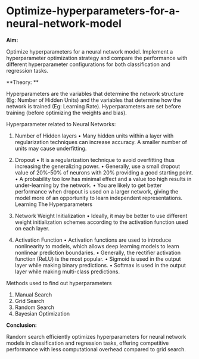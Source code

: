 # Optimize-hyperparameters-for-a-neural-network-model

**Aim:**

Optimize hyperparameters for a neural network model. Implement a hyperparameter optimization strategy and compare the performance with different hyperparameter configurations for both classification and regression tasks.

**Theory: **

Hyperparameters are the variables that determine the network structure (Eg: Number of Hidden Units) and the variables that determine how the network is trained (Eg: Learning Rate). Hyperparameters are set before training (before optimizing the weights and bias).

Hyperparameter related to Neural Networks: 

1) Number of Hidden layers 
  •	Many hidden units within a layer with regularization techniques can increase accuracy. 
    A smaller number of units may cause underfitting.
   
3) Dropout
  •	It is a regularization technique to avoid overfitting thus increasing the generalizing power.
  •	Generally, use a small dropout value of 20%-50% of neurons with 20% providing a good starting point. 
  •	A probability too low has minimal effect and a value too high results in under-learning by the network. 
  •	You are likely to get better performance when dropout is used on a larger network, giving the model more of an opportunity to learn independent representations. Learning The Hyperparameters 

4) Network Weight Initialization 
  •	Ideally, it may be better to use different weight initialization schemes according to the activation function used on each layer. 

5) Activation Function 
  •	Activation functions are used to introduce nonlinearity to models, which allows deep learning models to learn nonlinear prediction boundaries. 
  •	Generally, the rectifier activation function  (ReLU) is the most popular. 
  •	Sigmoid is used in the output layer while making binary predictions. 
  •	Softmax is used in the output layer while making multi-class predictions.

Methods used to find out hyperparameters 
1) Manual Search 
2) Grid Search 
3) Random Search 
4) Bayesian Optimization


**Conclusion:**

Random search efficiently optimizes hyperparameters for neural network models in classification and regression tasks, offering competitive performance with less computational overhead compared to grid search.

